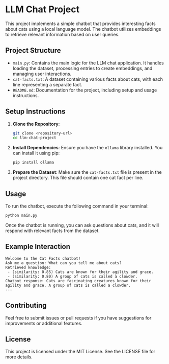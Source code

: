 # LLM Chat Project

This project implements a simple chatbot that provides interesting facts about cats using a local language model. The chatbot utilizes embeddings to retrieve relevant information based on user queries.

## Project Structure

- `main.py`: Contains the main logic for the LLM chat application. It handles loading the dataset, processing entries to create embeddings, and managing user interactions.
- `cat-facts.txt`: A dataset containing various facts about cats, with each line representing a separate fact.
- `README.md`: Documentation for the project, including setup and usage instructions.

## Setup Instructions

1. **Clone the Repository**: 
   ```bash
   git clone <repository-url>
   cd llm-chat-project
   ```

2. **Install Dependencies**: 
   Ensure you have the `ollama` library installed. You can install it using pip:
   ```bash
   pip install ollama
   ```

3. **Prepare the Dataset**: 
   Make sure the `cat-facts.txt` file is present in the project directory. This file should contain one cat fact per line.

## Usage

To run the chatbot, execute the following command in your terminal:
```bash
python main.py
```

Once the chatbot is running, you can ask questions about cats, and it will respond with relevant facts from the dataset.

## Example Interaction

```
Welcome to the Cat Facts chatbot!
Ask me a question: What can you tell me about cats?
Retrieved knowledge:
 - (similarity: 0.85) Cats are known for their agility and grace.
 - (similarity: 0.80) A group of cats is called a clowder.
Chatbot response: Cats are fascinating creatures known for their agility and grace. A group of cats is called a clowder.
---
```

## Contributing

Feel free to submit issues or pull requests if you have suggestions for improvements or additional features.

## License

This project is licensed under the MIT License. See the LICENSE file for more details.